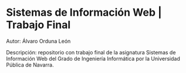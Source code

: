 # Sistemas de Información Web | Trabajo Final
Autor: Álvaro Orduna León

Descripción: repositorio con trabajo final de la asignatura Sistemas de Información Web del Grado de Ingeniería Informática por la Universidad Pública de Navarra.
